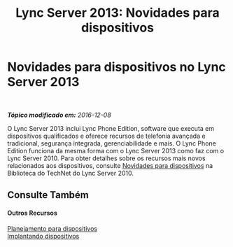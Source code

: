 ﻿---
title: 'Lync Server 2013: Novidades para dispositivos'
TOCTitle: Novidades para dispositivos
ms:assetid: d5481b83-99b7-46e3-9167-9811bded1f50
ms:mtpsurl: https://technet.microsoft.com/pt-br/library/Gg398926(v=OCS.15)
ms:contentKeyID: 49308224
ms.date: 12/10/2016
mtps_version: v=OCS.15
ms.translationtype: HT
---

# Novidades para dispositivos no Lync Server 2013

 

_**Tópico modificado em:** 2016-12-08_

O Lync Server 2013 inclui Lync Phone Edition, software que executa em dispositivos qualificados e oferece recursos de telefonia avançada e tradicional, segurança integrada, gerenciabilidade e mais. O Lync Phone Edition funciona da mesma forma com o Lync Server 2013 como faz com o Lync Server 2010. Para obter detalhes sobre os recursos mais novos relacionados aos dispositivos, consulte [Novidades para dispositivos](http://go.microsoft.com/fwlink/p/?linkid=256490) na Biblioteca do TechNet do Lync Server 2010.

## Consulte Também

#### Outros Recursos

[Planejamento para dispositivos](http://go.microsoft.com/fwlink/p/?linkid=256483)  
[Implantando dispositivos](http://go.microsoft.com/fwlink/p/?linkid=256484)

